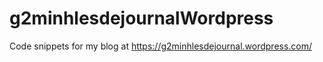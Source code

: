 # g2minhlesdejournalWordpress
Code snippets for my blog at https://g2minhlesdejournal.wordpress.com/
